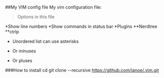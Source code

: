 ##My VIM config file
My vim configuration file:
>Options in this file

*Show line numbers
*Show commands in status bar
*Plugins
**Nerdtree
**ctrlp

* Unordered list can use asterisks
- Or minuses
+ Or pluses

###How to install
	cd
	git clone --recursive https://github.com/janoe/.vim.git 

